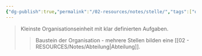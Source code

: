 ```yaml
---
{"dg-publish":true,"permalink":"/02-resources/notes/stelle/","tags":["organisation/aufbau","wirtschaft/bwl"],"noteIcon":"","updated":"2025-09-27T01:32:44.000+02:00"}
---
```


>Kleinste Organisationseinheit mit klar definierten Aufgaben.
>>Baustein der Organisation - mehrere Stellen bilden eine [[02 - RESOURCES/Notes/Abteilung\|Abteilung]].